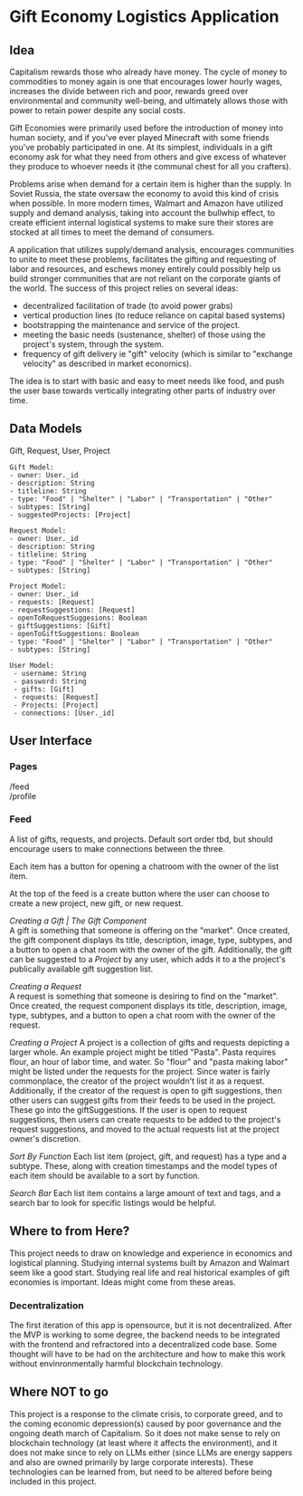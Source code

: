 # Gift Economy Logistics Application

## Idea

Capitalism rewards those who already have money. The cycle of money to commodities to money again is one that encourages lower hourly wages, increases the divide between rich and poor, rewards greed over environmental and community well-being, and ultimately allows those with power to retain power despite any social costs.

Gift Economies were primarily used before the introduction of money into human society, and if you've ever played Minecraft with some friends you've probably participated in one. At its simplest, individuals in a gift economy ask for what they need from others and give excess of whatever they produce to whoever needs it (the communal chest for all you crafters).

Problems arise when demand for a certain item is higher than the supply. In Soviet Russia, the state oversaw the economy to avoid this kind of crisis when possible. In more modern times, Walmart and Amazon have utilized supply and demand analysis, taking into account the bullwhip effect, to create efficient internal logistical systems to make sure their stores are stocked at all times to meet the demand of consumers.

A application that utilizes supply/demand analysis, encourages communities to unite to meet these problems, facilitates the gifting and requesting of labor and resources, and eschews money entirely could possibly help us build stronger communities that are not reliant on the corporate giants of the world. The success of this project relies on several ideas:

- decentralized facilitation of trade (to avoid power grabs)
- vertical production lines (to reduce reliance on capital based systems)
- bootstrapping the maintenance and service of the project.
- meeting the basic needs (sustenance, shelter) of those using the project's system, through the system.
- frequency of gift delivery ie "gift" velocity (which is similar to "exchange velocity" as described in market economics).

The idea is to start with basic and easy to meet needs like food, and push the user base towards vertically integrating other parts of industry over time.

## Data Models

Gift, Request, User, Project

```
Gift Model:
- owner: User._id
- description: String
- titleline: String
- type: "Food" | "Shelter" | "Labor" | "Transportation" | "Other"
- subtypes: [String]
- suggestedProjects: [Project]
```

```
Request Model:
- owner: User._id
- description: String
- titleline: String
- type: "Food" | "Shelter" | "Labor" | "Transportation" | "Other"
- subtypes: [String]
```

```
Project Model:
- owner: User._id
- requests: [Request]
- requestSuggestions: [Request]
- openToRequestSuggesions: Boolean
- giftSuggestions: [Gift]
- openToGiftSuggestions: Boolean
- type: "Food" | "Shelter" | "Labor" | "Transportation" | "Other"
- subtypes: [String]
```

```
User Model:
 - username: String
 - password: String
 - gifts: [Gift]
 - requests: [Request]
 - Projects: [Project]
 - connections: [User._id]
```

## User Interface

### Pages

/feed  
/profile

### Feed

A list of gifts, requests, and projects. Default sort order tbd, but should encourage users to make connections between the three.

Each item has a button for opening a chatroom with the owner of the list item.

At the top of the feed is a create button where the user can choose to create a new project, new gift, or new request.

_Creating a Gift | The Gift Component_  
A gift is something that someone is offering on the "market". Once created, the gift component displays its title, description, image, type, subtypes, and a button to open a chat room with the owner of the gift. Additionally, the gift can be suggested to a _Project_ by any user, which adds it to a the project's publically available gift suggestion list.

_Creating a Request_  
A request is something that someone is desiring to find on the "market". Once created, the request component displays its title, description, image, type, subtypes, and a button to open a chat room with the owner of the request.

_Creating a Project_
A project is a collection of gifts and requests depicting a larger whole. An example project might be titled "Pasta". Pasta requires flour, an hour of labor time, and water. So "flour" and "pasta making labor" might be listed under the requests for the project. Since water is fairly commonplace, the creator of the project wouldn't list it as a request. Additionally, if the creator of the request is open to gift suggestions, then other users can suggest gifts from their feeds to be used in the project. These go into the giftSuggestions. If the user is open to request suggestions, then users can create requests to be added to the project's request suggestions, and moved to the actual requests list at the project owner's discretion.

_Sort By Function_
Each list item (project, gift, and request) has a type and a subtype. These, along with creation timestamps and the model types of each item should be available to a sort by function.

_Search Bar_
Each list item contains a large amount of text and tags, and a search bar to look for specific listings would be helpful.

## Where to from Here?

This project needs to draw on knowledge and experience in economics and logistical planning. Studying internal systems built by Amazon and Walmart seem like a good start. Studying real life and real historical examples of gift economies is important. Ideas might come from these areas.

### Decentralization

The first iteration of this app is opensource, but it is not decentralized. After the MVP is working to some degree, the backend needs to be integrated with the frontend and refractored into a decentralized code base. Some thought will have to be had on the architecture and how to make this work without envinronmentally harmful blockchain technology.

## Where NOT to go

This project is a response to the climate crisis, to corporate greed, and to the coming economic depression(s) caused by poor governance and the ongoing death march of Capitalism. So it does not make sense to rely on blockchain technology (at least where it affects the environment), and it does not make since to rely on LLMs either (since LLMs are energy sappers and also are owned primarily by large corporate interests). These technologies can be learned from, but need to be altered before being included in this project.
